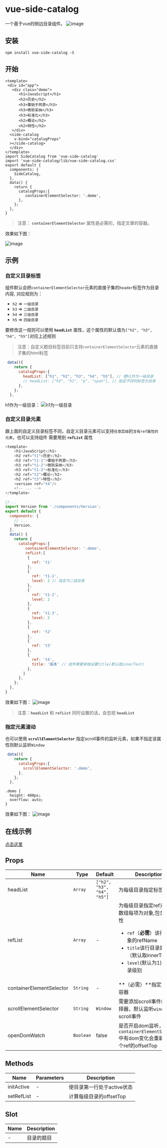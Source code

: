 
# vue-side-catalog
一个基于vue的侧边目录组件。
![image](http://p0.qhimg.com/t01bf25e62a31fa762a.png)

## 安装
```
npm install vue-side-catalog -S
```
## 开始
```
<template>
 <div id="app">
   <div class="demo">
      <h1>JavaScript</h1>
      <h2>历史</h2>
      <h3>肇始于网景</h3>
      <h3>微软采纳</h3>
      <h3>标准化</h3>
      <h2>概论</h2>
      <h2>特性</h2>
   </div>
  <side-catalog 
    v-bind="catalogProps"
  ></side-catalog>
  </div>
</template>
import SideCatalog from 'vue-side-catalog'
import 'vue-side-catalog/lib/vue-side-catalog.css'
export default {
  components: {
    SideCatalog,
  },
  data() {
    return {
      catalogProps:{
         containerElementSelector: '.demo',
      },
    };
  },
}
```
> 注意： **`containerElementSelector`** 属性是必需的，指定文章的容器。

效果如下图：

![image](http://p2.qhimg.com/t0182cb51aeaebaace0.png)

## 示例

### 自定义目录标签
组件默认会把`containerElementSelector`元素的直接子集的`header`标签作为目录内容,
对应规则为：
* `h2` => `一级目录`
* `h3` => `二级目录`
* `h4` => `三级目录`
* `h5` => `四级目录`

要修改这一规则可以使用 **`headList`** 属性，这个属性的默认值为`["h2", "h3", "h4", "h5"]`对应上述规则
> 注意：自定义题目标签目前只支持`containerElementSelector`元素的直接子集的html标签
```javascript
 data(){
    return {
      catalogProps:{
        headList: ["h1", "h2", "h3", "h4", "h5"], // 使h1作为一级目录
        // headList: ["h3", "h1", "p", "span"], // 指定不同的标签为目录
      },
    };
  },
```
h1作为一级目录：
![h1为一级目录](http://p6.qhimg.com/t0158179ba213107601.png)


### 自定义目录元素
跟上面的自定义目录标签不同，自定义目录元素可以支持`任意层级`的`含有ref属性的元素`，也可以支持组件
需要用到 **`refList`** 属性

```javascript
<template>
    <h1>JavaScript</h1>
    <h2 ref="t1">历史</h2>
    <h3 ref="t1-1">肇始于网景</h3>
    <h3 ref="t1-2">微软采纳</h3>
    <h3 ref="t1-3">标准化</h3>
    <h2 ref="t2">概论</h2>
    <h2 ref="t3">特性</h2>
    <version ref="t4"/>
    <!-- ... -->
</template>
```
```javascript
//...
import Version from './components/Version';
export default {
  components: {
    // ...
    Version,
  },
  data() {
    return {
      catalogProps:{
         containerElementSelector: '.demo',
         refList:[
          {
            ref: 't1'
          },
          {
            ref: 't1-1',
            level: 2 // 指定为二级目录
          },
          {
            ref: 't1-2',
            level: 2
          },
          {
            ref: 't1-3',
            level: 2
          },
          {
            ref: 't2'
          },
          {
            ref: 't3'
          },
          {
            ref: 't4',
            title: '版本' // 组件需要单独设置title(默认取innerText)
          },
        ]
      },
    };
  },
}
```

效果如下图： 
![image](http://p9.qhimg.com/t01108c4316caf3f010.png)

> 注意：**`headList`** 和 **`refList`** 同时设置的话，会忽视 **`headList`**
### 指定元素滚动

也可以使用 **`scrollElementSelector`** 指定scroll事件的监听元素，如果不指定该属性则默认监听`Window`

```javascript
 data(){
    return {
      catalogProps:{
        scrollElementSelector: '.demo',
      },
    };
  },
```
```
.demo {
  height: 400px;
  overflow: auto;
}
```
效果如下图：
![image](http://p9.qhimg.com/t01a99edbab87553234.png)

## 在线示例
[点击这里](https://codesandbox.io/s/vue-side-catalog-ynw1i)
## Props

| Name | Type | Default | Description |
| --- | --- | --- | --- |
| headList | `Array` | `["h2", "h3", "h4", "h5"]` | 为每级目录指定标签 |
| refList | `Array` | - | 为每级目录指定ref元素，数组每项为对象,包含两个属性<ul><li>`ref`（**必需**）该行目录对象的refName</li><li>`title`该行目录的名称（默认取innerText）</li><li>`level`(默认为1)该行目录级别</li></ul> |
| containerElementSelector | `String` | - | **（必需）**指定文章的容器 |
| scrollElementSelector | `String` | `Window` | 需要添加scroll事件的css选择器，默认监听`window`的scroll事件 |
| openDomWatch | `Boolean` | false | 是否开启dom监听，如果`containerElementSelector`中有dom变化会重新计算每个ref的offsetTop |

## Methods

| Name | Parameters | Description |
| --- | --- | --- |
| initActive | - | 使目录第一行处于active状态 |
| setRefList | - | 计算每级目录的offsetTop |

## Slot
| Name | Description |
| --- | --- |
| - | 目录的题目 |